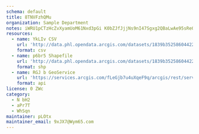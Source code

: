 ```yaml
---
schema: default
title: 8TNVFzhQMu 
organization: Sample Department 
notes: iWRU1pCTzHcZvXyamUoM61Nxd3pGi K0bZJfJjjNs9nI47Sgxg2QBaLwAe95sReOTFOcYlVt 36VAIlWYDFv54wrCqQkPSz2buDt 
resources:
  - name: YkLIv CSV
    url: 'http://data.phl.opendata.arcgis.com/datasets/1839b35258604422b0b520cbb668df0d_0.csv'
    format: csv
  - name: p6br5 Shapefile
    url: 'http://data.phl.opendata.arcgis.com/datasets/1839b35258604422b0b520cbb668df0d_0.zip'
    format: shp
  - name: RGJ b GeoService
    url: 'https://services.arcgis.com/fLeGjb7u4uXqeF9q/arcgis/rest/services/Air_Monitoring_Stations/FeatureServer/0/query'
    format: api
license: 0 ZWc 
category:
  - N bH2 
  - aPr7T 
  - WhSqn 
maintainer: pLOtx  
maintainer_email: 9xJX7@Wym65.com
---
```

